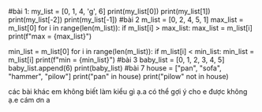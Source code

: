 #bài 1:
my_list = [0, 1, 4, 'g', 6]
print(my_list[0])
print(my_list[1])
print(my_list[-2])
print(my_list[-1])
#bài 2
m_list = [0, 2, 4, 5, 1]
max_list = m_list[0]
for i in range(len(m_list)):
    if m_list[i] > max_list:
        max_list = m_list[i]
print(f"max = {max_list}")

min_list = m_list[0]
for i in range(len(m_list)):
    if m_list[i] < min_list:
        min_list = m_list[i]
print(f"min = {min_list}")
#bài 3
baby_list = [0, 1, 2, 3, 4, 5]
baby_list.append(6)
print(baby_list)
#bài 7
house = ["pan", "sofa", "hammer", "pilow"]
print("pan" in house)
print("pilow" not in house)

các bài khác em không biết làm kiểu gì ạ.a có thể gợi ý cho e được không ạ.e cám ơn a 
